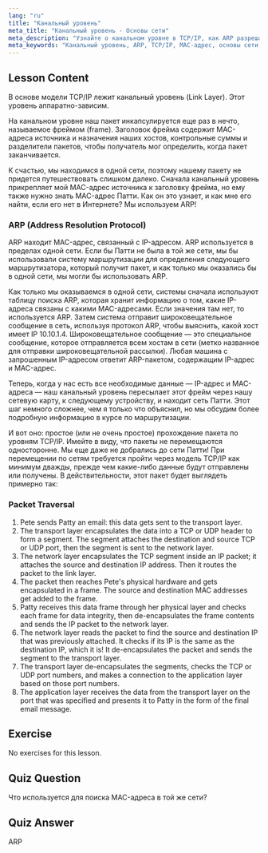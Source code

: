 ```yaml
---
lang: "ru"
title: "Канальный уровень"
meta_title: "Канальный уровень - Основы сети"
meta_description: "Узнайте о канальном уровне в TCP/IP, как ARP разрешает MAC-адреса и как происходит прохождение пакетов. Изучите основы сети с помощью этого руководства по сетям Linux."
meta_keywords: "Канальный уровень, ARP, TCP/IP, MAC-адрес, основы сети, сети Linux, для начинающих, руководство"
---
```


## Lesson Content

В основе модели TCP/IP лежит канальный уровень (Link Layer). Этот уровень аппаратно-зависим.

На канальном уровне наш пакет инкапсулируется еще раз в нечто, называемое фреймом (frame). Заголовок фрейма содержит MAC-адреса источника и назначения наших хостов, контрольные суммы и разделители пакетов, чтобы получатель мог определить, когда пакет заканчивается.

К счастью, мы находимся в одной сети, поэтому нашему пакету не придется путешествовать слишком далеко. Сначала канальный уровень прикрепляет мой MAC-адрес источника к заголовку фрейма, но ему также нужно знать MAC-адрес Патти. Как он это узнает, и как мне его найти, если его нет в Интернете? Мы используем ARP!

### ARP (Address Resolution Protocol)

ARP находит MAC-адрес, связанный с IP-адресом. ARP используется в пределах одной сети. Если бы Патти не была в той же сети, мы бы использовали систему маршрутизации для определения следующего маршрутизатора, который получит пакет, и как только мы оказались бы в одной сети, мы могли бы использовать ARP.

Как только мы оказываемся в одной сети, системы сначала используют таблицу поиска ARP, которая хранит информацию о том, какие IP-адреса связаны с какими MAC-адресами. Если значения там нет, то используется ARP. Затем система отправит широковещательное сообщение в сеть, используя протокол ARP, чтобы выяснить, какой хост имеет IP 10.10.1.4. Широковещательное сообщение — это специальное сообщение, которое отправляется всем хостам в сети (метко названное для отправки широковещательной рассылки). Любая машина с запрошенным IP-адресом ответит ARP-пакетом, содержащим IP-адрес и MAC-адрес.

Теперь, когда у нас есть все необходимые данные — IP-адрес и MAC-адреса — наш канальный уровень пересылает этот фрейм через нашу сетевую карту, к следующему устройству, и находит сеть Патти. Этот шаг немного сложнее, чем я только что объяснил, но мы обсудим более подробную информацию в курсе по маршрутизации.

И вот оно: простое (или не очень простое) прохождение пакета по уровням TCP/IP. Имейте в виду, что пакеты не перемещаются односторонне. Мы еще даже не добрались до сети Патти! При перемещении по сетям требуется пройти через модель TCP/IP как минимум дважды, прежде чем какие-либо данные будут отправлены или получены. В действительности, этот пакет будет выглядеть примерно так:

### Packet Traversal

1. Pete sends Patty an email: this data gets sent to the transport layer.
2. The transport layer encapsulates the data into a TCP or UDP header to form a segment. The segment attaches the destination and source TCP or UDP port, then the segment is sent to the network layer.
3. The network layer encapsulates the TCP segment inside an IP packet; it attaches the source and destination IP address. Then it routes the packet to the link layer.
4. The packet then reaches Pete's physical hardware and gets encapsulated in a frame. The source and destination MAC addresses get added to the frame.
5. Patty receives this data frame through her physical layer and checks each frame for data integrity, then de-encapsulates the frame contents and sends the IP packet to the network layer.
6. The network layer reads the packet to find the source and destination IP that was previously attached. It checks if its IP is the same as the destination IP, which it is! It de-encapsulates the packet and sends the segment to the transport layer.
7. The transport layer de-encapsulates the segments, checks the TCP or UDP port numbers, and makes a connection to the application layer based on those port numbers.
8. The application layer receives the data from the transport layer on the port that was specified and presents it to Patty in the form of the final email message.

## Exercise

No exercises for this lesson.

## Quiz Question

Что используется для поиска MAC-адреса в той же сети?

## Quiz Answer

ARP
